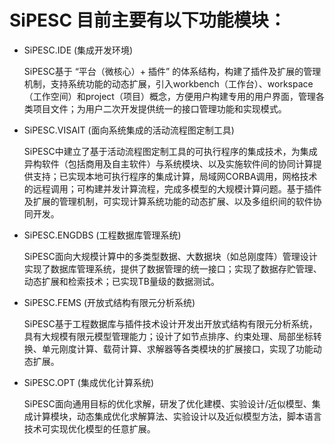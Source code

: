 # SiPESC 目前主要有以下功能模块：

* SiPESC.IDE (集成开发环境)

  SiPESC基于 “平台（微核心）+ 插件” 的体系结构，构建了插件及扩展的管理机制，支持系统功能的动态扩展，引入workbench（工作台）、workspace（工作空间）和project（项目）概念，方便用户构建专用的用户界面，管理各类项目文件；为用户二次开发提供统一的接口管理功能和实现模式。

* SiPESC.VISAIT (面向系统集成的活动流程图定制工具)

  SiPESC中建立了基于活动流程图定制工具的可执行程序的集成技术，为集成异构软件（包括商用及自主软件）与系统模块、以及实施软件间的协同计算提供支持；已实现本地可执行程序的集成计算，局域网CORBA调用，网格技术的远程调用；可构建并发计算流程，完成多模型的大规模计算问题。基于插件及扩展的管理机制，可实现计算系统功能的动态扩展、以及多组织间的软件协同开发。

* SiPESC.ENGDBS (工程数据库管理系统)

  SiPESC面向大规模计算中的多类型数据、大数据块（如总刚度阵）管理设计实现了数据库管理系统，提供了数据管理的统一接口；实现了数据存贮管理、动态扩展和检索技术；已实现TB量级的数据测试。

* SiPESC.FEMS (开放式结构有限元分析系统)

  SiPESC基于工程数据库与插件技术设计开发出开放式结构有限元分析系统，具有大规模有限元模型管理能力；设计了如节点排序、约束处理、局部坐标转换、单元刚度计算、载荷计算、求解器等各类模块的扩展接口，实现了功能动态扩展。

* SiPESC.OPT (集成优化计算系统)

  SiPESC面向通用目标的优化求解，研发了优化建模、实验设计/近似模型、集成计算模块，动态集成优化求解算法、实验设计以及近似模型方法，脚本语言技术可实现优化模型的任意扩展。
